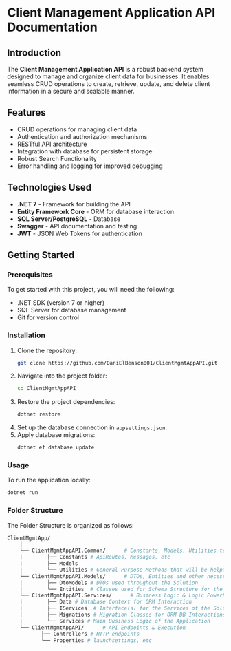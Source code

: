# Client Management Application API Documentation

## Introduction
The **Client Management Application API** is a robust backend system designed to manage and organize client data for businesses. It enables seamless CRUD operations to create, retrieve, update, and delete client information in a secure and scalable manner.

## Features
- CRUD operations for managing client data
- Authentication and authorization mechanisms
- RESTful API architecture
- Integration with database for persistent storage
- Robust Search Functionality
- Error handling and logging for improved debugging

## Technologies Used
- **.NET 7** - Framework for building the API
- **Entity Framework Core** - ORM for database interaction
- **SQL Server/PostgreSQL** - Database
- **Swagger** - API documentation and testing
- **JWT** - JSON Web Tokens for authentication

## Getting Started

### Prerequisites
To get started with this project, you will need the following:
- .NET SDK (version 7 or higher)
- SQL Server for database management
- Git for version control

### Installation
1. Clone the repository:
    ```bash
    git clone https://github.com/DaniElBenson001/ClientMgmtAppAPI.git
    ```
2. Navigate into the project folder:
    ```bash
    cd ClientMgmtAppAPI
    ```
3. Restore the project dependencies:
    ```bash
    dotnet restore
    ```
4. Set up the database connection in `appsettings.json`.
5. Apply database migrations:
    ```bash
    dotnet ef database update
    ```

### Usage
To run the application locally:
```bash
dotnet run
```
### Folder Structure
The Folder Structure is organized as follows:
```bash
ClientMgmtApp/
    │
    └── ClientMgmtAppAPI.Common/      # Constants, Models, Utilities to be used across the Solution
    |        ├── Constants # ApiRoutes, Messages, etc
    |        ├── Models
    |        └── Utilities # General Purpose Methods that will be helpful throughout the Solution
    └── ClientMgmtAppAPI.Models/      # DTOs, Entities and other necessary schemas used throughout the Solution
    |        ├── DtoModels # DTOs used throughout the Solution
    |        └── Entities  # Classes used for Schema Structure for the ORM to use in the DB Server
    └── ClientMgmtAppAPI.Services/      # Business Logic & Logic Powerhouse of the Solution
    |        ├── Data # Database Context for ORM Interaction
    |        ├── IServices  # Interface(s) for the Services of the Solution
    |        ├── Migrations # Migration Classes for ORM-DB Interactions
    |        └── Services # Main Business Logic of the Application
    └── ClientMgmtAppAPI/      # API Endpoints & Execution
           ├── Controllers # HTTP endpoints
           └── Properties # launchsettings, etc
```
